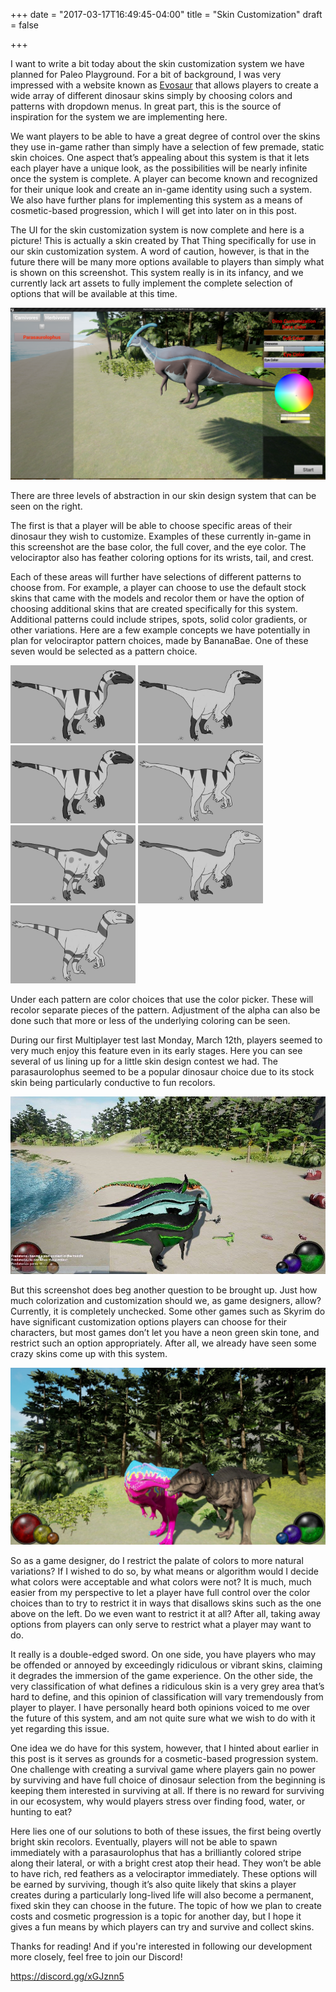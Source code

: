 +++
date = "2017-03-17T16:49:45-04:00"
title = "Skin Customization"
draft = false

+++

I want to write a bit today about the skin customization system we have planned for Paleo Playground.  For a bit of background, I was very impressed with a website known as [Evosaur](http://evosaur.com/dinodemo "Evosaur") that allows players to create a wide array of different dinosaur skins simply by choosing colors and patterns with dropdown menus.  In great part, this is the source of inspiration for the system we are implementing here.

We want players to be able to have a great degree of control over the skins they use in-game rather than simply have a selection of few premade, static skin choices.  One aspect that’s appealing about this system is that it lets each player have a unique look, as the possibilities will be nearly infinite once the system is complete.  A player can become known and recognized for their unique look and create an in-game identity using such a system.  We also have further plans for implementing this system as a means of cosmetic-based progression, which I will get into later on in this post.

The UI for the skin customization system is now complete and here is a picture!  This is actually a skin created by That Thing specifically for use in our skin customization system.  A word of caution, however, is that in the future there will be many more options available to players than simply what is shown on this screenshot.  This system really is in its infancy, and we currently lack art assets to fully implement the complete selection of options that will be available at this time.

![alt text](https://github.com/Predatoria/Paleo-Playground-s-Website/blob/master/blog/content/post/SkinCustomizationImages/ExampleUI.png?raw=true "")

There are three levels of abstraction in our skin design system that can be seen on the right.

The first is that a player will be able to choose specific areas of their dinosaur they wish to customize.  Examples of these currently in-game in this screenshot are the base color, the full cover, and the eye color.  The velociraptor also has feather coloring options for its wrists, tail, and crest.

Each of these areas will further have selections of different patterns to choose from.  For example, a player can choose to use the default stock skins that came with the models and recolor them or have the option of choosing additional skins that are created specifically for this system.  Additional patterns could include stripes, spots, solid color gradients, or other variations.  Here are a few example concepts we have potentially in plan for velociraptor pattern choices, made by BananaBae.  One of these seven would be selected as a pattern choice.

<img src="https://github.com/Predatoria/Paleo-Playground-s-Website/blob/master/blog/content/post/SkinCustomizationImages/VelociPattern1.png?raw=true" width=200> 
<img src="https://github.com/Predatoria/Paleo-Playground-s-Website/blob/master/blog/content/post/SkinCustomizationImages/VelociPattern2.png?raw=true" width=200>
<img src="https://github.com/Predatoria/Paleo-Playground-s-Website/blob/master/blog/content/post/SkinCustomizationImages/VelociPattern3.png?raw=true" width=200>
<img src="https://github.com/Predatoria/Paleo-Playground-s-Website/blob/master/blog/content/post/SkinCustomizationImages/VelociPattern4.png?raw=true" width=200>
<img src="https://github.com/Predatoria/Paleo-Playground-s-Website/blob/master/blog/content/post/SkinCustomizationImages/VelociPattern5.png?raw=true" width=200>
<img src="https://github.com/Predatoria/Paleo-Playground-s-Website/blob/master/blog/content/post/SkinCustomizationImages/VelociPattern6.png?raw=true" width=200>
<img src="https://github.com/Predatoria/Paleo-Playground-s-Website/blob/master/blog/content/post/SkinCustomizationImages/VelociPattern7.png?raw=true" width=200>

Under each pattern are color choices that use the color picker.  These will recolor separate pieces of the pattern.  Adjustment of the alpha can also be done such that more or less of the underlying coloring can be seen.

During our first Multiplayer test last Monday, March 12th, players seemed to very much enjoy this feature even in its early stages.  Here you can see several of us lining up for a little skin design contest we had.  The parasaurolophus seemed to be a popular dinosaur choice due to its stock skin being particularly conductive to fun recolors.

![alt text](https://github.com/Predatoria/Paleo-Playground-s-Website/blob/master/blog/content/post/SkinCustomizationImages/SkinContest.png?raw=true "")

But this screenshot does beg another question to be brought up.  Just how much colorization and customization should we, as game designers, allow?  Currently, it is completely unchecked.  Some other games such as Skyrim do have significant customization options players can choose for their characters, but most games don’t let you have a neon green skin tone, and restrict such an option appropriately.  After all, we already have seen some crazy skins come up with this system.

![alt text](https://github.com/Predatoria/Paleo-Playground-s-Website/blob/master/blog/content/post/SkinCustomizationImages/UglySkins.png?raw=true "")

So as a game designer, do I restrict the palate of colors to more natural variations?  If I wished to do so, by what means or algorithm would I decide what colors were acceptable and what colors were not?  It is much, much easier from my perspective to let a player have full control over the color choices than to try to restrict it in ways that disallows skins such as the one above on the left.  Do we even want to restrict it at all?  After all, taking away options from players can only serve to restrict what a player may want to do.

It really is a double-edged sword.  On one side, you have players who may be offended or annoyed by exceedingly ridiculous or vibrant skins, claiming it degrades the immersion of the game experience.  On the other side, the very classification of what defines a ridiculous skin is a very grey area that’s hard to define, and this opinion of classification will vary tremendously from player to player.  I have personally heard both opinions voiced to me over the future of this system, and am not quite sure what we wish to do with it yet regarding this issue.  

One idea we do have for this system, however, that I hinted about earlier in this post is it serves as grounds for a cosmetic-based progression system.  One challenge with creating a survival game where players gain no power by surviving and have full choice of dinosaur selection from the beginning is keeping them interested in surviving at all.  If there is no reward for surviving in our ecosystem, why would players stress over finding food, water, or hunting to eat?  

Here lies one of our solutions to both of these issues, the first being overtly bright skin recolors.  Eventually, players will not be able to spawn immediately with a parasaurolophus that has a brilliantly colored stripe along their lateral, or with a bright crest atop their head.  They won’t be able to have rich, red feathers as a velociraptor immediately.  These options will be earned by surviving, though it’s also quite likely that skins a player creates during a particularly long-lived life will also become a permanent, fixed skin they can choose in the future.  The topic of how we plan to create costs and cosmetic progression is a topic for another day, but I hope it gives a fun means by which players can try and survive and collect skins.

Thanks for reading!  And if you're interested in following our development more closely, feel free to join our Discord!  

https://discord.gg/xGJznn5